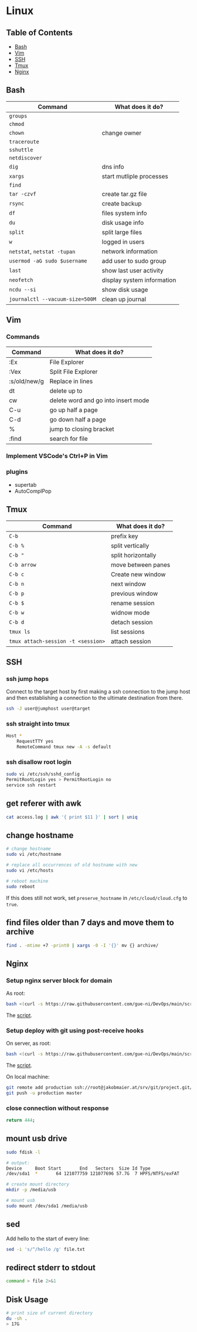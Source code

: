 # Linux

## Table of Contents

- [Bash](#bash)
- [Vim](#vim)
- [SSH](#ssh)
- [Tmux](#tmux)
- [Nginx](#nginx)

## Bash

| Command                      | What does it do?           |
| ---------------------------- | -------------------------- |
| `groups`                     |                            |
| `chmod`                      |                            |
| `chown`                      | change owner               |
| `traceroute`                 |                            |
| `sshuttle`                   |                            |
| `netdiscover`                |                            |
| `dig`                        | dns info                   |
| `xargs`                      | start mutliple processes   |
| `find`                       |                            |
| `tar -czvf`                  | create tar.gz file         |
| `rsync`                      | create backup              |
| `df`                         | files system info          |
| `du`                         | disk usage info            |
| `split`                      | split large files          |
| `w`                          | logged in users            |
| `netstat`, `netstat -tupan`  | network information        |
| `usermod -aG sudo $username` | add user to sudo group     |
| `last`                       | show last user activity    |
| `neofetch`                   | display system information |
| `ncdu --si`                  | show disk usage            |
| `journalctl --vacuum-size=500M` | clean up journal        |

## Vim

### Commands

| Command      | What does it do?    |
| ------------ | ------------------- |
| :Ex          | File Explorer       |
| :Vex         | Split File Explorer |
| :s/old/new/g | Replace in lines    |
| dt<character> | delete up to <character> |
| cw | delete word and go into insert mode |
| C-u | go up half a page |
| C-d | go down half a page |
| % | jump to closing bracket |
| :find | search for file |



### Implement VSCode's Ctrl+P in Vim



### plugins

- supertab
- AutoComplPop

## Tmux

| Command                                       | What does it do?   |
| ----------------------------------------------| ------------------ |
| `C-b`                                         | prefix key         |
| `C-b %`                                       | split vertically   |
| `C-b "`                                       | split horizontally |
| `C-b arrow`                                   | move between panes |
| `C-b c`                                       | Create new window  |
| `C-b n`                                       | next window        |
| `C-b p`                                       | previous window    |
| `C-b $`                                       | rename session     |
| `C-b w`                                       | widnow mode        |
| `C-b d`                                       | detach session     |
| `tmux ls`                                     | list sessions      |
| `tmux attach-session -t <session>`            | attach session     |

## SSH

### ssh jump hops

Connect to the target host by first making a ssh connection to the jump host
and then establishing a connection to the ultimate destination from there.

```bash
ssh -J user@jumphost user@target
```

### ssh straight into tmux

```bash
Host *
    RequestTTY yes
    RemoteCommand tmux new -A -s default
```

### ssh disallow root login

```bash
sudo vi /etc/ssh/sshd_config
PermitRootLogin yes > PermitRootLogin no
service ssh restart
```

## get referer with awk

```bash
cat access.log | awk '{ print $11 }' | sort | uniq
```

## change hostname

```bash
# change hostname
sudo vi /etc/hostname

# replace all occurrences of old hostname with new
sudo vi /etc/hosts

# reboot machine
sudo reboot
```

If this does still not work, set `preserve_hostname` in `/etc/cloud/cloud.cfg` to `true`.

## find files older than 7 days and move them to archive

```bash
find . -mtime +7 -print0 | xargs -0 -I '{}' mv {} archive/
```

## Nginx

### Setup nginx server block for domain

As root:

```bash
bash <(curl -s https://raw.githubusercontent.com/gue-ni/DevOps/main/scripts/setup_nginx_server_block_for_domain.sh)
```

The [script](scripts/setup_nginx_server_block_for_domain.sh).

### Setup deploy with git using post-receive hooks

On server, as root:

```bash
bash <(curl -s https://raw.githubusercontent.com/gue-ni/DevOps/main/scripts/setup_git_deploy_with_post_receive.sh)
```

The [script](scripts/setup_git_deploy_with_post_receive.sh).

On local machine:

```bash
git remote add production ssh://root@jakobmaier.at/srv/git/project.git/
git push -u production master
```

### close connection without response

```bash
return 444;
```

## mount usb drive

```bash
sudo fdisk -l

# output:
Device     Boot Start       End   Sectors  Size Id Type
/dev/sda1  *       64 121077759 121077696 57.7G  7 HPFS/NTFS/exFAT

# create mount directory
mkdir -p /media/usb

# mount usb
sudo mount /dev/sda1 /media/usb
```

## sed

Add hello to the start of every line:

```bash
sed -i 's/^/hello /g' file.txt
```

## redirect stderr to stdout

```bash
command > file 2>&1
```

## Disk Usage

```bash
# print size of current directory
du -sh .
> 17G
```
